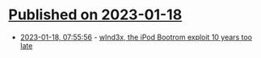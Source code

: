# [Published on 2023-01-18](index.md)

* [2023-01-18, 07:55:56](https://lobste.rs/s/rdxm1j/wind3x_ipod_bootrom_exploit_10_years_too) - [wInd3x, the iPod Bootrom exploit 10 years too late](https://q3k.org/wInd3x.html)
